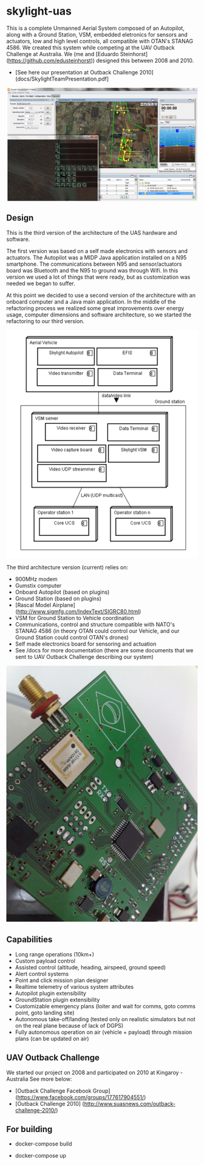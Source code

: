 # skylight-uas
This is a complete Unmanned Aerial System composed of an Autopilot, along with a Ground Station, VSM, embedded eletronics for sensors and actuators, low and high level controls, all compatible with OTAN's STANAG 4586. We created this system while competing at the UAV Outback Challenge at Australia. We (me and [Eduardo Steinhorst] (https://github.com/edusteinhorst)) designed this between 2008 and 2010.

* [See here our presentation at Outback Challenge 2010](docs/SkylightTeamPresentation.pdf]

![ground station](docs/groundstation.png)

## Design

This is the third version of the architecture of the UAS hardware and software.

The first version was based on a self made electronics with sensors and actuators. The Autopilot was a MIDP Java application installed on a N95 smartphone. The communications between N95 and sensor/actuators board was Bluetooth and the N95 to ground was through Wifi. In this version we used a lot of things that were ready, but as customization was needed we began to suffer.

At this point we decided to use a second version of the architecture with an onboard computer and a Java main application. In the middle of the refactoring process we realized some great improvements over energy usage, computer dimensions and software architecture, so we started the refactoring to our third version.

![system architecture](docs/architecture.png)

The third architecture version (current) relies on:
* 900MHz modem
* Gumstix computer
* Onboard Autopilot (based on plugins)
* Ground Station (based on plugins)
* [Rascal Model Airplane] (http://www.sigmfg.com/IndexText/SIGRC80.html)
* VSM for Ground Station to Vehicle coordination
* Communications, control and structure compatible with NATO's STANAG 4586 (in theory OTAN could control our Vehicle, and our Ground Station could control OTAN's drones)
* Self made electronics board for sensoring and actuation
* See /docs for more documentation (there are some documents that we sent to UAV Outback Challenge describing our system)

![hardware](docs/hardware.png)

## Capabilities
* Long range operations (10km+)
* Custom payload control
* Assisted control (altitude, heading, airspeed, ground speed)
* Alert control systems
* Point and click mission plan designer
* Realtime telemetry of various system attributes
* Autopilot plugin extensibility
* GroundStation plugin extensibility
* Customizable emergency plans (loiter and wait for comms, goto comms point, goto landing site)
* Autonomous take-off/landing (tested only on realistic simulators but not on the real plane because of lack of DGPS)
* Fully autonomous operation on air (vehicle + payload) through mission plans (can be updated on air)

## UAV Outback Challenge
We started our project on 2008 and participated on 2010 at Kingaroy - Australia
See more below:
* [Outback Challenge Facebook Group] (https://www.facebook.com/groups/177617904551/)
* [Outback Challenge 2010] (http://www.suasnews.com/outback-challenge-2010/)

## For building

* docker-compose build

* docker-compose up
